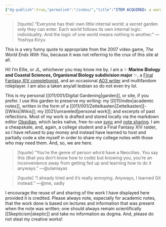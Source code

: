 ```yaml
---
{"dg-publish":true,"permalink":"/index/","title":"ITEM ACQUIRED: a warm bowl of primordial soup","tags":["gardenEntry"],"noteIcon":"fallback","created":"2024-09-26T13:45:04.238-07:00","updated":"2024-09-26T15:36:46.928-07:00"}
---
```


> [!quote] “Everyone has their own little internal world: a secret garden only they can enter. Each world follows its own internal logic: individuality. And the logic of one world means nothing in another.” —Yoshiya Kiryu

This is a very funny quote to appropriate from the 2007 video game, *The World Ends With You*, because it was not referring to the crux of this site at all.

Hi! I’m Ellie, or JL, whichever you may know me by. I am a ✨ **Marine Biology and Coastal Sciences, Organismal Biology subdivision major** ✨, a [Final Fantasy XIV completionist](https://ffxivcollect.com/characters/36357440), and an occasional [AO3 writer](https://archiveofourown.org/users/inkroller) and multifandom roleplayer. I am also a taken any/all lesbian so do not even try lol.

This is my personal [[011/001/Digital Gardening\|garden]], or site, if you prefer. I use this garden to preserve my writing: my [[011/index\|academic notes]], written in the form of a [[011/001/Zettelkasten\|Zettelkasten]]-[[Wikis\|Wikis]]; my [[021/unraveled\|personal work]]; and excerpts of past reflections. Most of my work is drafted and stored locally via the markdown editor [Obsidian](https://obsidian.md/), which lacks native, free-to-use [sync](https://obsidian.md/sync) and [note sharing](https://obsidian.md/publish). I am a cheapskate, and, again, a college student and a Final Fantasy XIV raider, so I have refused to pay money and instead have learned to host and partially code a site myself in order to share my college notes with those who may need them. And, so, we are here.

> [!quote] “You’re the genre of person who’d have a Neocities. You say this (that you don’t know how to code) but knowing you, you’re an inconvenience away from getting fed up and learning how to do it anyways.” —@ulamayas

> [!quote] “I already tried and it’s really annoying. Anyways, I learned Git instead.” —@me, sadly

I encourage the reuse of and sharing of the work I have displayed here provided it is credited. Please always note, especially for academic notes, that the work done is based on lectures and information that was present when the note was written; one should always remain scientifically [[Skepticism\|skeptic]] and take no information as dogma. And, please do not steal my creative works!